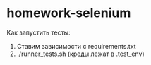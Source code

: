 # homework-selenium

Как запустить тесты:
1) Ставим зависимости с requirements.txt
2) ./runner_tests.sh (креды лежат в .test_env)
